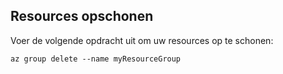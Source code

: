 ## <a name="clean-up-resources"></a>Resources opschonen

Voer de volgende opdracht uit om uw resources op te schonen:

```azurecli-interactive
az group delete --name myResourceGroup
```
